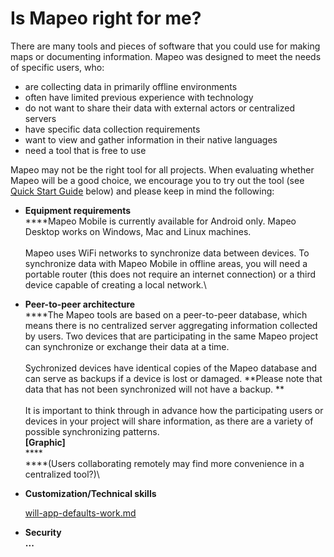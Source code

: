 # Is Mapeo right for me?

There are many tools and pieces of software that you could use for making maps or documenting information. Mapeo was designed to meet the needs of specific users, who:

* are collecting data in primarily offline environments
* often have limited previous experience with technology
* do not want to share their data with external actors or centralized servers
* have specific data collection requirements
* want to view and gather information in their native languages
* need a tool that is free to use

Mapeo may not be the right tool for all projects. When evaluating whether Mapeo will be a good choice, we encourage you to try out the tool (see [Quick Start Guide](../getting-started/getting-started.md) below) and please keep in mind the following:

* **Equipment requirements**\
  ****Mapeo Mobile is currently available for Android only. Mapeo Desktop works on Windows, Mac and Linux machines.\
  \
  Mapeo uses WiFi networks to synchronize data between devices. To synchronize data with Mapeo Mobile in offline areas, you will need a portable router (this does not require an internet connection) or a third device capable of creating a local network.\

* **Peer-to-peer architecture**\
  ****The Mapeo tools are based on a peer-to-peer database, which means there is no centralized server aggregating information collected by users. Two devices that are participating in the same Mapeo project can synchronize or exchange their data at a time.\
  \
  Sychronized devices have identical copies of the Mapeo database and can serve as backups if a device is lost or damaged. **Please note that data that has not been synchronized will not have a backup. **\
  \
  It is important to think through in advance how the participating users or devices in  your project will share information, as there are a variety of possible synchronizing patterns.\
  **\[Graphic]**\
  ****\
  ****(Users collaborating remotely may find more convenience in a centralized tool?)\

*   **Customization/Technical skills**

    [will-app-defaults-work.md](../reference-guide/pre-launch-deployment-preparation/will-app-defaults-work.md "mention")


* **Security**\
  **...**

